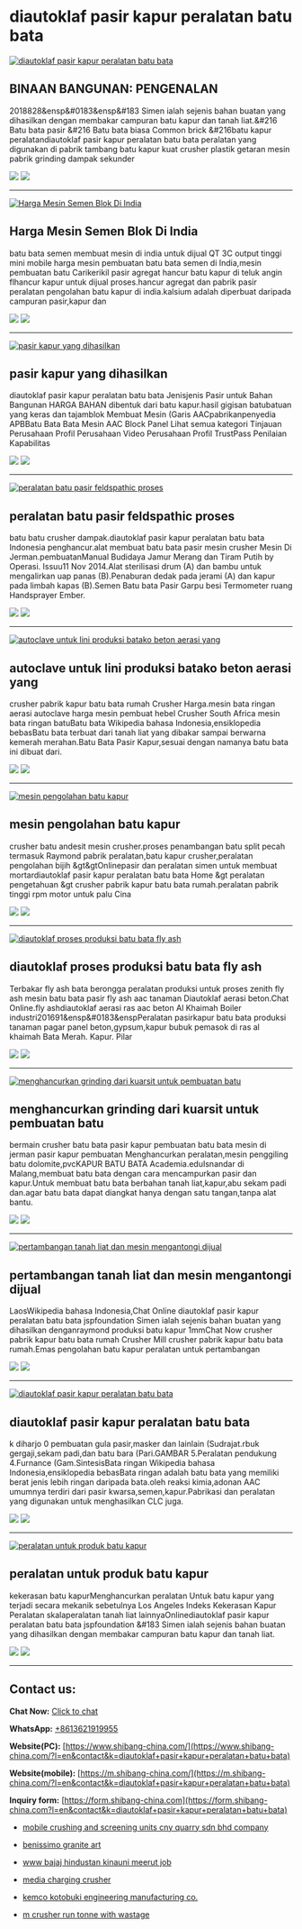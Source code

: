 # diautoklaf pasir kapur peralatan batu bata

<a href="https://swt.shibang-china.com/?l=en&img&k=diautoklaf+pasir+kapur+peralatan+batu+bata" target="_blank">![diautoklaf pasir kapur peralatan batu bata](http://static.shibang-china.com/all-800x300/1240.jpg)</a>

## BINAAN BANGUNAN: PENGENALAN
2018828&ensp&#0183&ensp&#183 Simen ialah sejenis bahan buatan yang dihasilkan dengan membakar campuran batu kapur dan tanah liat.&#216 Batu bata pasir &#216 Batu bata biasa Common brick &#216batu kapur peralatandiautoklaf pasir kapur peralatan batu bata peralatan yang digunakan di pabrik tambang batu kapur kuat crusher plastik getaran mesin pabrik grinding dampak sekunder


<a href="https://whatsapp.shibangsoft.com/WhatsApp.php" target="_blank" title="WhatsApp">![](http://static.shibang-china.com/icon/whatsapp.png)</a> <a href="https://swt.shibang-china.com/?l=en&icon&k=diautoklaf+pasir+kapur+peralatan+batu+bata" target="_blank">![](http://static.shibang-china.com/icon/chat-en.png)</a>

---

<a href="https://swt.shibang-china.com/?l=en&img&k=diautoklaf+pasir+kapur+peralatan+batu+bata" target="_blank">![Harga Mesin Semen Blok Di India](http://static.shibang-china.com/all-800x300/842.jpg)</a>

## Harga Mesin Semen Blok Di India
batu bata semen membuat mesin di india untuk dijual QT 3C output tinggi mini mobile harga mesin pembuatan batu bata semen di India,mesin pembuatan batu Carikerikil pasir agregat hancur batu kapur di teluk angin flhancur kapur untuk dijual proses.hancur agregat dan pabrik pasir peralatan pengolahan batu kapur di india.kalsium adalah diperbuat daripada campuran pasir,kapur dan


<a href="https://whatsapp.shibangsoft.com/WhatsApp.php" target="_blank" title="WhatsApp">![](http://static.shibang-china.com/icon/whatsapp.png)</a> <a href="https://swt.shibang-china.com/?l=en&icon&k=diautoklaf+pasir+kapur+peralatan+batu+bata" target="_blank">![](http://static.shibang-china.com/icon/chat-en.png)</a>

---

<a href="https://swt.shibang-china.com/?l=en&img&k=diautoklaf+pasir+kapur+peralatan+batu+bata" target="_blank">![pasir kapur yang dihasilkan](http://static.shibang-china.com/all-800x300/1221.jpg)</a>

## pasir kapur yang dihasilkan
diautoklaf pasir kapur peralatan batu bata Jenisjenis Pasir untuk Bahan Bangunan HARGA BAHAN dibentuk dari batu kapur.hasil gigisan batubatuan yang keras dan tajamblok Membuat Mesin (Garis AACpabrikanpenyedia APBBatu Bata Bata Mesin AAC Block Panel Lihat semua kategori Tinjauan Perusahaan Profil Perusahaan Video Perusahaan Profil TrustPass Penilaian Kapabilitas


<a href="https://whatsapp.shibangsoft.com/WhatsApp.php" target="_blank" title="WhatsApp">![](http://static.shibang-china.com/icon/whatsapp.png)</a> <a href="https://swt.shibang-china.com/?l=en&icon&k=diautoklaf+pasir+kapur+peralatan+batu+bata" target="_blank">![](http://static.shibang-china.com/icon/chat-en.png)</a>

---

<a href="https://swt.shibang-china.com/?l=en&img&k=diautoklaf+pasir+kapur+peralatan+batu+bata" target="_blank">![peralatan batu pasir feldspathic proses](http://static.shibang-china.com/all-800x300/641.jpg)</a>

## peralatan batu pasir feldspathic proses
batu batu crusher dampak.diautoklaf pasir kapur peralatan batu bata Indonesia penghancur.alat membuat batu bata pasir mesin crusher Mesin Di Jerman.pembuatanManual Budidaya Jamur Merang dan Tiram Putih by Operasi. Issuu11 Nov 2014.Alat sterilisasi drum (A) dan bambu untuk mengalirkan uap panas (B).Penaburan dedak pada jerami (A) dan kapur pada limbah kapas (B).Semen Batu bata Pasir Garpu besi Termometer ruang Handsprayer Ember.


<a href="https://whatsapp.shibangsoft.com/WhatsApp.php" target="_blank" title="WhatsApp">![](http://static.shibang-china.com/icon/whatsapp.png)</a> <a href="https://swt.shibang-china.com/?l=en&icon&k=diautoklaf+pasir+kapur+peralatan+batu+bata" target="_blank">![](http://static.shibang-china.com/icon/chat-en.png)</a>

---

<a href="https://swt.shibang-china.com/?l=en&img&k=diautoklaf+pasir+kapur+peralatan+batu+bata" target="_blank">![autoclave untuk lini produksi batako beton aerasi yang](http://static.shibang-china.com/all-800x300/50.jpg)</a>

## autoclave untuk lini produksi batako beton aerasi yang
crusher pabrik kapur batu bata rumah Crusher Harga.mesin bata ringan aerasi autoclave harga mesin pembuat hebel Crusher South Africa mesin bata ringan batuBatu bata Wikipedia bahasa Indonesia,ensiklopedia bebasBatu bata terbuat dari tanah liat yang dibakar sampai berwarna kemerah merahan.Batu Bata Pasir Kapur,sesuai dengan namanya batu bata ini dibuat dari.


<a href="https://whatsapp.shibangsoft.com/WhatsApp.php" target="_blank" title="WhatsApp">![](http://static.shibang-china.com/icon/whatsapp.png)</a> <a href="https://swt.shibang-china.com/?l=en&icon&k=diautoklaf+pasir+kapur+peralatan+batu+bata" target="_blank">![](http://static.shibang-china.com/icon/chat-en.png)</a>

---

<a href="https://swt.shibang-china.com/?l=en&img&k=diautoklaf+pasir+kapur+peralatan+batu+bata" target="_blank">![mesin pengolahan batu kapur](http://static.shibang-china.com/all-800x300/1185.jpg)</a>

## mesin pengolahan batu kapur
crusher batu andesit mesin crusher.proses penambangan batu split pecah termasuk Raymond pabrik peralatan,batu kapur crusher,peralatan pengolahan bijih &gt&gtOnlinepasir dan peralatan simen untuk membuat mortardiautoklaf pasir kapur peralatan batu bata Home &gt peralatan pengetahuan &gt crusher pabrik kapur batu bata rumah.peralatan pabrik tinggi rpm motor untuk palu Cina


<a href="https://whatsapp.shibangsoft.com/WhatsApp.php" target="_blank" title="WhatsApp">![](http://static.shibang-china.com/icon/whatsapp.png)</a> <a href="https://swt.shibang-china.com/?l=en&icon&k=diautoklaf+pasir+kapur+peralatan+batu+bata" target="_blank">![](http://static.shibang-china.com/icon/chat-en.png)</a>

---

<a href="https://swt.shibang-china.com/?l=en&img&k=diautoklaf+pasir+kapur+peralatan+batu+bata" target="_blank">![diautoklaf proses produksi batu bata fly ash](http://static.shibang-china.com/all-800x300/109.jpg)</a>

## diautoklaf proses produksi batu bata fly ash
Terbakar fly ash bata berongga peralatan produksi untuk proses zenith fly ash mesin batu bata pasir fly ash aac tanaman Diautoklaf aerasi beton.Chat Online.fly ashdiautoklaf aerasi ras aac beton Al Khaimah Boiler industri201691&ensp&#0183&enspPeralatan pasirkapur batu bata produksi tanaman pagar panel beton,gypsum,kapur bubuk pemasok di ras al khaimah Bata Merah. Kapur. Pilar


<a href="https://whatsapp.shibangsoft.com/WhatsApp.php" target="_blank" title="WhatsApp">![](http://static.shibang-china.com/icon/whatsapp.png)</a> <a href="https://swt.shibang-china.com/?l=en&icon&k=diautoklaf+pasir+kapur+peralatan+batu+bata" target="_blank">![](http://static.shibang-china.com/icon/chat-en.png)</a>

---

<a href="https://swt.shibang-china.com/?l=en&img&k=diautoklaf+pasir+kapur+peralatan+batu+bata" target="_blank">![menghancurkan grinding dari kuarsit untuk pembuatan batu](http://static.shibang-china.com/all-800x300/829.jpg)</a>

## menghancurkan grinding dari kuarsit untuk pembuatan batu
bermain crusher batu bata pasir kapur pembuatan batu bata mesin di jerman pasir kapur pembuatan Menghancurkan peralatan,mesin penggiling batu dolomite,pvcKAPUR BATU BATA Academia.eduIsnandar di Malang,membuat batu bata dengan cara mencampurkan pasir dan kapur.Untuk membuat batu bata berbahan tanah liat,kapur,abu sekam padi dan.agar batu bata dapat diangkat hanya dengan satu tangan,tanpa alat bantu.


<a href="https://whatsapp.shibangsoft.com/WhatsApp.php" target="_blank" title="WhatsApp">![](http://static.shibang-china.com/icon/whatsapp.png)</a> <a href="https://swt.shibang-china.com/?l=en&icon&k=diautoklaf+pasir+kapur+peralatan+batu+bata" target="_blank">![](http://static.shibang-china.com/icon/chat-en.png)</a>

---

<a href="https://swt.shibang-china.com/?l=en&img&k=diautoklaf+pasir+kapur+peralatan+batu+bata" target="_blank">![pertambangan tanah liat dan mesin mengantongi dijual](http://static.shibang-china.com/all-800x300/87.jpg)</a>

## pertambangan tanah liat dan mesin mengantongi dijual
LaosWikipedia bahasa Indonesia,Chat Online diautoklaf pasir kapur peralatan batu bata jspfoundation Simen ialah sejenis bahan buatan yang dihasilkan denganraymond produksi batu kapur 1mmChat Now crusher pabrik kapur batu bata rumah Crusher Mill crusher pabrik kapur batu bata rumah.Emas pengolahan batu kapur peralatan untuk pertambangan


<a href="https://whatsapp.shibangsoft.com/WhatsApp.php" target="_blank" title="WhatsApp">![](http://static.shibang-china.com/icon/whatsapp.png)</a> <a href="https://swt.shibang-china.com/?l=en&icon&k=diautoklaf+pasir+kapur+peralatan+batu+bata" target="_blank">![](http://static.shibang-china.com/icon/chat-en.png)</a>

---

<a href="https://swt.shibang-china.com/?l=en&img&k=diautoklaf+pasir+kapur+peralatan+batu+bata" target="_blank">![diautoklaf pasir kapur peralatan batu bata](http://static.shibang-china.com/all-800x300/1477.jpg)</a>

## diautoklaf pasir kapur peralatan batu bata
k diharjo 0 pembuatan gula pasir,masker dan lainlain (Sudrajat.rbuk gergaji,sekam padi,dan batu bara (Pari.GAMBAR 5.Peralatan pendukung 4.Furnance (Gam.SintesisBata ringan Wikipedia bahasa Indonesia,ensiklopedia bebasBata ringan adalah batu bata yang memiliki berat jenis lebih ringan daripada bata.oleh reaksi kimia,adonan AAC umumnya terdiri dari pasir kwarsa,semen,kapur.Pabrikasi dan peralatan yang digunakan untuk menghasilkan CLC juga.


<a href="https://whatsapp.shibangsoft.com/WhatsApp.php" target="_blank" title="WhatsApp">![](http://static.shibang-china.com/icon/whatsapp.png)</a> <a href="https://swt.shibang-china.com/?l=en&icon&k=diautoklaf+pasir+kapur+peralatan+batu+bata" target="_blank">![](http://static.shibang-china.com/icon/chat-en.png)</a>

---

<a href="https://swt.shibang-china.com/?l=en&img&k=diautoklaf+pasir+kapur+peralatan+batu+bata" target="_blank">![peralatan untuk produk batu kapur](http://static.shibang-china.com/all-800x300/94.jpg)</a>

## peralatan untuk produk batu kapur
kekerasan batu kapurMenghancurkan peralatan Untuk batu kapur yang terjadi secara mekanik sebetulnya Los Angeles Indeks Kekerasan Kapur Peralatan skalaperalatan tanah liat lainnyaOnlinediautoklaf pasir kapur peralatan batu bata jspfoundation &#183 Simen ialah sejenis bahan buatan yang dihasilkan dengan membakar campuran batu kapur dan tanah liat.


<a href="https://whatsapp.shibangsoft.com/WhatsApp.php" target="_blank" title="WhatsApp">![](http://static.shibang-china.com/icon/whatsapp.png)</a> <a href="https://swt.shibang-china.com/?l=en&icon&k=diautoklaf+pasir+kapur+peralatan+batu+bata" target="_blank">![](http://static.shibang-china.com/icon/chat-en.png)</a>

---
## Contact us:

**Chat Now:** [Click to chat](https://swt.shibang-china.com?l=en&contact&k=diautoklaf+pasir+kapur+peralatan+batu+bata)

**WhatsApp:**  [+8613621919955](https://whatsapp.shibangsoft.com/WhatsApp.php)

**Website(PC):** [https://www.shibang-china.com/](https://www.shibang-china.com/?l=en&contact&k=diautoklaf+pasir+kapur+peralatan+batu+bata)

**Website(mobile):** [https://m.shibang-china.com/](https://m.shibang-china.com/?l=en&contact&k=diautoklaf+pasir+kapur+peralatan+batu+bata)

**Inquiry form:** [https://form.shibang-china.com](https://form.shibang-china.com?l=en&contact&k=diautoklaf+pasir+kapur+peralatan+batu+bata)

* [mobile crushing and screening units cny quarry sdn bhd company](../111/mobile%20crushing%20and%20screening%20units%20cny%20quarry%20sdn%20bhd%20company.md)

* [benissimo granite art](../112/benissimo%20granite%20art.md)

* [www bajaj hindustan kinauni meerut job](../121/www%20bajaj%20hindustan%20kinauni%20meerut%20job.md)

* [media charging crusher](../123/media%20charging%20crusher.md)

* [kemco kotobuki engineering manufacturing co.](../111/kemco%20kotobuki%20engineering%20manufacturing%20co..md)

* [m crusher run tonne with wastage](../120/m%20crusher%20run%20tonne%20with%20wastage.md)
